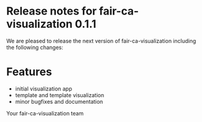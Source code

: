 # Release notes for fair-ca-visualization 0.1.1

We are pleased to release the next version of fair-ca-visualization including the 
following changes:

# Features
- initial visualization app
- template and template visualization
- minor bugfixes and documentation

Your fair-ca-visualization team
